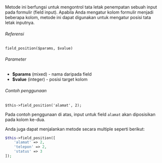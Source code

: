Metode ini berfungsi untuk mengontrol tata letak penempatan sebuah input pada formulir (field input). Apabila Anda mengatur kolom formulir menjadi beberapa kolom, metode ini dapat digunakan untuk mengatur posisi tata letak inputnya.

###### Referensi

`field_position($params, $value)`

###### Parameter

* **$params** (mixed) - nama daripada field
* **$value** (integer) - posisi target kolom

###### Contoh penggunaan

`$this->field_position('alamat', 2);`

Pada contoh penggunaan di atas, input untuk field `alamat` akan diposisikan pada kolom ke-dua.

Anda juga dapat menjalankan metode secara multiple seperti berikut:

```php
$this->field_position([
    'alamat' => 2,
    'telepon' => 2,
    'status' => 3
]);
```
